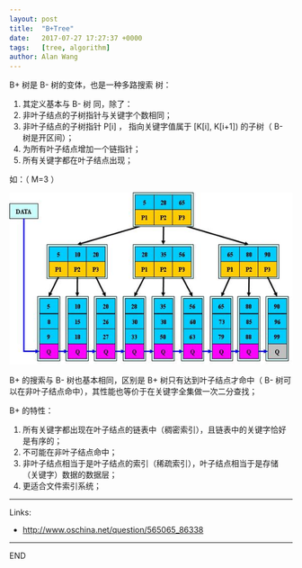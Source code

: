 ```yaml
---
layout: post
title:  "B+Tree"
date:   2017-07-27 17:27:37 +0000
tags:   [tree, algorithm]
author: Alan Wang
---
```

B+ 树是 B- 树的变体，也是一种多路搜索 树：

1. 其定义基本与 B- 树 同，除了：
2. 非叶子结点的子树指针与关键字个数相同；
3. 非叶子结点的子树指针 P[i] ， 指向关键字值属于 [K[i], K[i+1]) 的子树（ B- 树是开区间）；
5. 为所有叶子结点增加一个链指针；
6. 所有关键字都在叶子结点出现；

如：（ M=3 ）

![](/assets/images/2017-07-27-b+tree/b+tree.jpg)

B+ 的搜索与 B- 树也基本相同，区别是 B+ 树只有达到叶子结点才命中（ B- 树可 以在非叶子结点命中），其性能也等价于在关键字全集做一次二分查找；

B+ 的特性：

1. 所有关键字都出现在叶子结点的链表中（稠密索引），且链表中的关键字恰好是有序的；
2. 不可能在非叶子结点命中；
3. 非叶子结点相当于是叶子结点的索引（稀疏索引），叶子结点相当于是存储（关键字）数据的数据层；
4. 更适合文件索引系统；

---
Links:
- http://www.oschina.net/question/565065_86338

---
END
